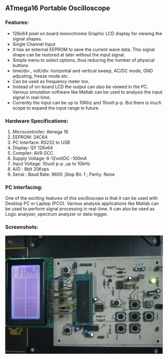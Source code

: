 ## ATmega16 Portable Oscilloscope

### Features:
* 128x64 pixel on board monochrome Graphic LCD display for viewing the signal shapes.
* Single Channel Input
* It has an external EEPROM to save the current wave data. This signal shape can be restored at later without the input signal.
* Simple menu to select options, thus reducing the number of physical buttons
* time/div , volt/div. horizontal and vertical sweep, AC/DC mode, GND adjusting, freeze mode etc .
* Can be used as frequency meter too.
* Instead of on-board LCD the output can also be viewed in the PC. Various simulation software like Matlab can be used to analysis the input signal in real-time.
* Currently the input can be up to 10Khz and 10volt p-p. But there is much scope to expand the input range in future.

### Hardware Specifications:
1. Microcontroller: Atmega 16
2.	EEPROM: 24C64
3.	PC Interface: RS232 to USB 
4.	Display: QY 128x64
5.	Compiler: AVR GCC
6.	Supply Voltage: 6-12voltDC -100mA
7.	Input Voltage: 10volt p-p ,up to 10kHz
8.	A/D : 8bit 20Ksps
9.	Serial : Baud Rate: 9600 ;Stop Bit: 1 ; Parity: None

### PC Interfacing:
One of the exciting features of this oscilloscope is that it can be used with Desktop PC or Laptop (PCO). Various analysis applications like Matlab can be used to perform signal processing in real-time.  It can also be used as Logic analyzer, spectrum analyzer or data-logger.

### Screenshots:
![Screnshot1](https://raw.githubusercontent.com/hassansin/atmega16-portable-oscilloscope/master/screenshots/IMG_3668.JPG)

